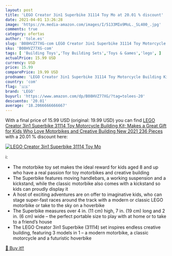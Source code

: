 ```yaml
---
layout: post
title: 'LEGO Creator 3in1 Superbike 31114 Toy Mo at 20.01 % discount'
date: 2021-04-01 13:26:28
image: 'https://m.media-amazon.com/images/I/5133MIo9MoL._SL400_.jpg'
comments: true
category: ofertas
author: 'tole.es'
slug: 'B08HVZ77XG-com LEGO Creator 3in1 Superbike 31114 Toy Motorcycle Building...'
sku: 'B08HVZ77XG-com'
tags: [ 'Building Toys','Toy Building Sets','Toys & Games','lego', ]
actualPrice: 15.99 USD
currency: USD
price: 15.99
comparePrice: 19.99 USD
prodname: 'LEGO Creator 3in1 Superbike 31114 Toy Motorcycle Building Kit; Makes a Great Gift for Kids Who Love Motorbikes and Creative Building  New 2021  236 Pieces '
country: 'com'
flag: '🇺🇸'
brand: 'LEGO'
buyurl: 'https://www.amazon.com/dp/B08HVZ77XG/?tag=tolees-20'
descuento: '20.01'
average: '18.2066666666667'
---
```


With a final price of 15.99 USD (original: 19.99 USD) you can find [LEGO Creator 3in1 Superbike 31114 Toy Motorcycle Building Kit; Makes a Great Gift for Kids Who Love Motorbikes and Creative Building  New 2021  236 Pieces ](https://www.amazon.com/dp/B08HVZ77XG/?tag=tolees-20) with a  20.01 % discount here:

[![LEGO Creator 3in1 Superbike 31114 Toy Mo](https://m.media-amazon.com/images/I/5133MIo9MoL._SL400_.jpg)](https://www.amazon.com/dp/B08HVZ77XG/?tag=tolees-20)

ℹ️:

- The motorbike toy set makes the ideal reward for kids aged 8 and up who have a real passion for toy motorbikes and creative building
- The Superbike features moving handlebars, a working suspension and a kickstand, while the classic motorbike also comes with a kickstand so kids can proudly display it
- A host of exciting adventures are on offer to imaginative kids, who can stage super-fast races around the track with a modern or classic LEGO motorbike or take to the sky on a hoverbike
- The Superbike measures over 4 in. (11 cm) high, 7 in. (19 cm) long and 2 in. (6 cm) wide – the perfect portable size to play with at home or to take to a friend’s house
- The LEGO Creator 3in1 Superbike (31114) set inspires endless creative building, featuring 3 models in 1 – a modern motorbike, a classic motorcycle and a futuristic hoverbike

[🛒 Buy it!!](https://www.amazon.com/dp/B08HVZ77XG/?tag=tolees-20)
